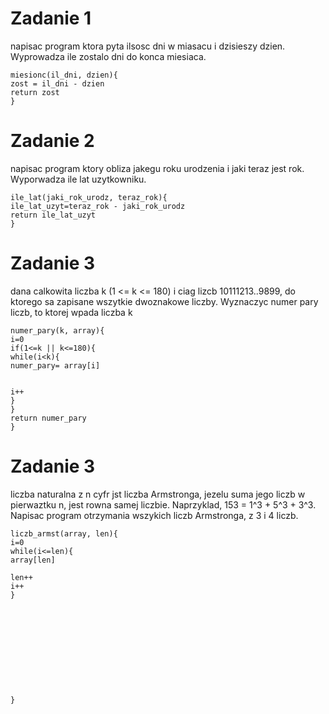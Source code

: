# Zadanie 1
 napisac program ktora pyta ilsosc dni w miasacu i dzisieszy dzien. Wyprowadza ile zostalo dni do konca miesiaca.

```
miesionc(il_dni, dzien){
zost = il_dni - dzien
return zost
}
```
# Zadanie 2
napisac program ktory obliza jakegu roku urodzenia i jaki teraz jest rok. Wyporwadza ile lat uzytkowniku.

```
ile_lat(jaki_rok_urodz, teraz_rok){
ile_lat_uzyt=teraz_rok - jaki_rok_urodz
return ile_lat_uzyt
}

```
# Zadanie 3
dana calkowita liczba k (1 <= k <= 180) i ciag lizcb 10111213..9899, do ktorego sa zapisane wszytkie dwoznakowe liczby. Wyznaczyc numer pary liczb, to ktorej wpada liczba k
 ```
 numer_pary(k, array){
 i=0
 if(1<=k || k<=180){
 while(i<k){
 numer_pary= array[i]


i++
 }
 }
 return numer_pary
 }
 ```
  # Zadanie 3
  liczba naturalna z n cyfr jst liczba Armstronga, jezelu suma jego liczb w pierwaztku n, jest rowna samej liczbie. Naprzyklad, 153 = 1^3 + 5^3 + 3^3. Napisac program otrzymania wszykich liczb Armstronga, z 3 i 4 liczb.
  ```
  liczb_armst(array, len){
  i=0
  while(i<=len){
 array[len]
 
  len++
  i++
  }
  
  
  
  
  
  
  
  
  
  
  
  }
  ```
